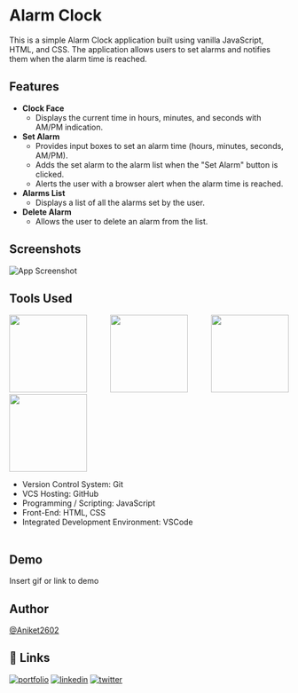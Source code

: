 
# Alarm Clock

This is a simple Alarm Clock application built using vanilla JavaScript, HTML, and CSS. The application allows users to set alarms and notifies them when the alarm time is reached.


## Features

- **Clock Face**
    - Displays the current time in hours, minutes, and seconds with AM/PM indication.
- **Set Alarm**
    - Provides input boxes to set an alarm time (hours, minutes, seconds, AM/PM).
    - Adds the set alarm to the alarm list when the "Set Alarm" button is clicked.
    - Alerts the user with a browser alert when the alarm time is reached.
- **Alarms List**
    - Displays a list of all the alarms set by the user.
- **Delete Alarm**
    - Allows the user to delete an alarm from the list.


## Screenshots

![App Screenshot](https://via.placeholder.com/468x300?text=App+Screenshot+Here)

## Tools Used

<p align="justify">
<img height="140" width="140" src="https://www.w3.org/html/logo/downloads/HTML5_Logo_256.png">
<img height="140" width="140" src="https://logodix.com/logo/470309.png">
<img height="140" width="140" src="https://upload.wikimedia.org/wikipedia/commons/6/6a/JavaScript-logo.png">
<img height="140" width="140" src="https://code.visualstudio.com/assets/apple-touch-icon.png">
</p>

-  Version Control System: Git
-  VCS Hosting: GitHub
-  Programming / Scripting: JavaScript
-  Front-End: HTML, CSS
-  Integrated Development Environment: VSCode
   <br/>
   <br/>

## Demo

Insert gif or link to demo


## Author

 [@Aniket2602](https://github.com/Aniket2602)




## 🔗 Links
[![portfolio](https://img.shields.io/badge/my_portfolio-000?style=for-the-badge&logo=ko-fi&logoColor=white)](https://katherineoelsner.com/)
[![linkedin](https://img.shields.io/badge/linkedin-0A66C2?style=for-the-badge&logo=linkedin&logoColor=white)](https://www.linkedin.com/)
[![twitter](https://img.shields.io/badge/twitter-1DA1F2?style=for-the-badge&logo=twitter&logoColor=white)](https://twitter.com/)


